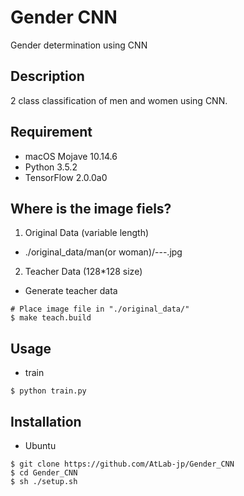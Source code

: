 Gender CNN
===========

Gender determination using CNN


## Description
2 class classification of men and women using CNN.


## Requirement

- macOS Mojave 10.14.6
- Python 3.5.2
- TensorFlow 2.0.0a0


## Where is the image fiels?
1. Original Data (variable length)
- ./original_data/man(or woman)/---.jpg

2. Teacher Data (128*128 size)
 - Generate teacher data
```
# Place image file in "./original_data/"
$ make teach.build
```


## Usage
- train
```
$ python train.py
```


## Installation
- Ubuntu
```
$ git clone https://github.com/AtLab-jp/Gender_CNN
$ cd Gender_CNN
$ sh ./setup.sh
```